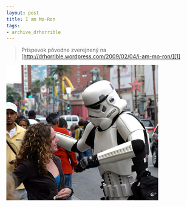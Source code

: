 ```yaml
---
layout: post
title: I am Mo-Ron
tags:
- archive_drhorrible
---
```

> Príspevok pôvodne zverejnený na [http://drhorrible.wordpress.com/2009/02/04/i-am-mo-ron/][1]

![Exactly not what I did.][pic1]

[1]: http://drhorrible.wordpress.com/2009/02/04/i-am-mo-ron/
[pic1]: /media/2009/chat_up.jpg